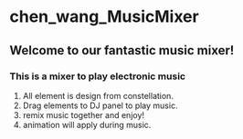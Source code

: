 # chen_wang_MusicMixer
## Welcome to our fantastic music mixer!
### This is a mixer to play electronic music
1. All element is design from constellation.
1. Drag elements to DJ panel to play music.
2. remix music together and enjoy! 
3. animation will apply during music. 